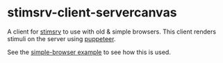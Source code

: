 # stimsrv-client-servercanvas

A client for [stimsrv](https://github.com/floledermann/stimsrv) to use with old & simple browsers. This client renders stimuli on the server using [puppeteer](https://pptr.dev).

See the [simple-browser example](https://github.com/floledermann/stimsrv-examples/tree/main/examples/simple-browser) to see how this is used.